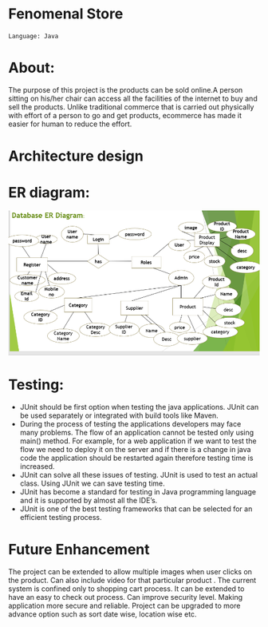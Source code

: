 # Fenomenal Store

```
Language: Java
```



# About:
The purpose of this project is the products can be sold online.A person sitting on his/her chair can access all the facilities of the internet to buy and sell the products.
Unlike traditional commerce that is carried out physically with effort of a person to go and get products, ecommerce has made it easier for human to reduce the effort.




# Architecture design




# ER diagram:
![](media/er_diagram.PNG)


# Testing:
- JUnit should be first option when testing the java applications. JUnit can be used separately or integrated with build tools like Maven.
- During the process of testing the applications developers may face many problems. The flow of an application cannot be tested only using main() method. For example, for a web application if we want to test the flow we need to deploy it on the server and if there is a change in java code the application should be restarted again therefore testing time is increased.
- JUnit can solve all these issues of testing. JUnit is used to test an actual class. Using JUnit we can save testing time.
- JUnit has become a standard for testing in Java programming language and it is supported by almost all the IDE’s.
- JUnit is one of the best testing frameworks that can be selected for an efficient testing process.

# Future Enhancement
The project can be extended to allow multiple images when user clicks on the product.
Can also include video for that particular product .
The current system is confined only to shopping cart process. It can be extended to have an easy to check out process.
Can improve security level. Making application more secure and reliable.
Project can be upgraded to more advance option such as sort date wise, location wise etc.
